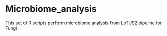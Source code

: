 # Microbiome_analysis
This set of R scripts perform microbiome analysis from LoTUS2 pipeline for Fungi
